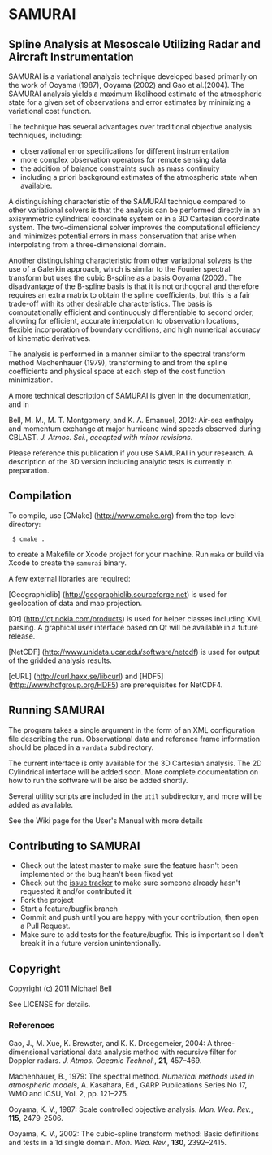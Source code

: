 # SAMURAI

## Spline Analysis at Mesoscale Utilizing Radar and Aircraft Instrumentation

SAMURAI is a variational analysis technique developed based primarily on the work of Ooyama (1987), Ooyama (2002) and Gao et al.(2004). The SAMURAI analysis yields a maximum likelihood estimate of the atmospheric state for a given set of observations and error estimates by minimizing a variational cost function. 

The technique has several advantages over traditional objective analysis techniques, including:

 + observational error specifications for different instrumentation
 + more complex observation operators for remote sensing data
 + the addition of  balance constraints such as mass continuity
 + including a priori background estimates of the atmospheric state when available. 

A distinguishing characteristic of the SAMURAI technique compared to other variational solvers is that the analysis can be performed directly in an axisymmetric cylindrical coordinate system or in a 3D Cartesian coordinate system. The two-dimensional solver improves the computational efficiency and minimizes potential errors in mass conservation that arise when interpolating from a three-dimensional domain. 

Another distinguishing characteristic from other variational solvers is the use of a Galerkin approach, which is similar to the Fourier spectral transform but uses the cubic B-spline as a basis Ooyama (2002). The disadvantage of the B-spline basis is that it is not orthogonal and therefore requires an extra matrix  to obtain the spline coefficients, but this is a fair trade-off with its other desirable characteristics. The basis is computationally efficient and continuously differentiable to second order, allowing for efficient, accurate interpolation to observation locations, flexible incorporation of boundary conditions, and high numerical accuracy of kinematic derivatives. 

The analysis is performed in a manner similar to the spectral transform method Machenhauer (1979), transforming to and from the spline coefficients and physical space at each step of the cost function minimization. 

A more technical description of SAMURAI is given in the documentation, and in

Bell, M. M., M. T. Montgomery, and K. A. Emanuel, 2012: Air-sea enthalpy and momentum exchange at major hurricane wind speeds observed during CBLAST. *J. Atmos. Sci.*, *accepted with minor revisions*.

Please reference this publication if you use SAMURAI in your research. A description of the 3D version including analytic tests is currently in preparation.

## Compilation

To compile, use [CMake] (http://www.cmake.org) from the top-level directory:

     $ cmake .

to create a Makefile or Xcode project for your machine. Run `make` or build via Xcode to create the `samurai` binary.

A few external libraries are required:

[Geographiclib] (http://geographiclib.sourceforge.net) is used for geolocation of data and map projection.

[Qt] (http://qt.nokia.com/products) is used for helper classes including XML parsing. A graphical user interface based on Qt will be available in a future release.

[NetCDF] (http://www.unidata.ucar.edu/software/netcdf) is used for output of the gridded analysis results.

[cURL] (http://curl.haxx.se/libcurl) and [HDF5] (http://www.hdfgroup.org/HDF5) are prerequisites for NetCDF4.

## Running SAMURAI

The program takes a single argument in the form of an XML configuration file describing the run. Observational data and reference frame information should be placed in a `vardata` subdirectory. 

The current interface is only available for the 3D Cartesian analysis. The 2D Cylindrical interface will be added soon. More complete documentation on how to run the software will be also be added shortly.

Several utility scripts are included in the `util` subdirectory, and more will be added as available.

See the Wiki page for the User's Manual with more details

## Contributing to SAMURAI

* Check out the latest master to make sure the feature hasn't been implemented or the bug hasn't been fixed yet
* Check out the [issue tracker](http://github.com/mmbell/samurai/issues) to make sure someone already hasn't requested it and/or contributed it
* Fork the project
* Start a feature/bugfix branch
* Commit and push until you are happy with your contribution, then open a Pull Request.
* Make sure to add tests for the feature/bugfix. This is important so I don't break it in a future version unintentionally.

## Copyright

Copyright (c) 2011 Michael Bell

See LICENSE for details.

### References
Gao, J., M. Xue, K. Brewster, and K. K. Droegemeier, 2004: A three-dimensional variational data analysis method with recursive filter for Doppler radars. *J. Atmos. Oceanic Technol.*, **21**, 457–469.

Machenhauer, B., 1979: The spectral method. *Numerical methods used in atmospheric models*, A. Kasahara, Ed., GARP Publications Series No 17, WMO and ICSU, Vol. 2, pp. 121–275.

Ooyama, K. V., 1987: Scale controlled objective analysis. *Mon. Wea. Rev.*, **115**, 2479–2506.

Ooyama, K. V., 2002: The cubic-spline transform method: Basic definitions and tests in a 1d single domain. *Mon. Wea. Rev.*, **130**, 2392–2415.

